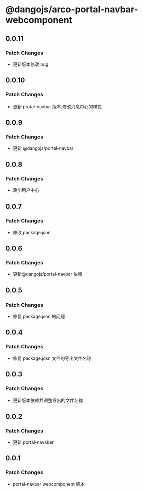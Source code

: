 # @dangojs/arco-portal-navbar-webcomponent

## 0.0.11

### Patch Changes

- 更新版本修改 bug

## 0.0.10

### Patch Changes

- 更新 protal-navbar 版本,修改消息中心的样式

## 0.0.9

### Patch Changes

- 更新 @dangojs/portal-navbar

## 0.0.8

### Patch Changes

- 添加用户中心

## 0.0.7

### Patch Changes

- 修改 package.json

## 0.0.6

### Patch Changes

- 更新@dangojs/portal-navbar 依赖

## 0.0.5

### Patch Changes

- 修复 package.json 的问题

## 0.0.4

### Patch Changes

- 修复 package.josn 文件的导出文件名称

## 0.0.3

### Patch Changes

- 更新版本依赖并调整导出的文件名称

## 0.0.2

### Patch Changes

- 更新 portal-navaber

## 0.0.1

### Patch Changes

- portal-navbar webcomponent 版本
